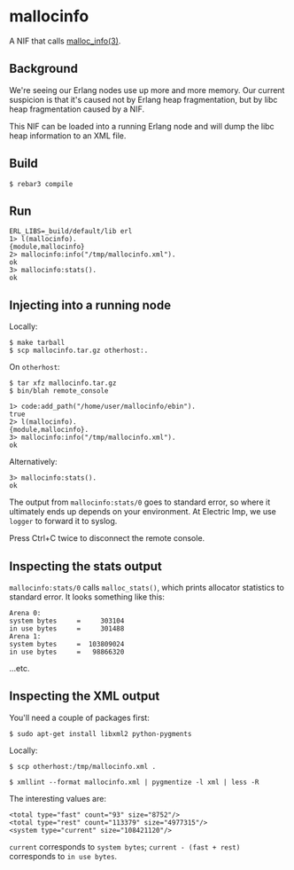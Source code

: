 # mallocinfo

A NIF that calls [malloc_info(3)](http://man7.org/linux/man-pages/man3/malloc_info.3.html).

## Background

We're seeing our Erlang nodes use up more and more memory. Our current
suspicion is that it's caused not by Erlang heap fragmentation, but by libc
heap fragmentation caused by a NIF.

This NIF can be loaded into a running Erlang node and will dump the libc heap
information to an XML file.

## Build

    $ rebar3 compile

## Run

    ERL_LIBS=_build/default/lib erl
    1> l(mallocinfo).
    {module,mallocinfo}
    2> mallocinfo:info("/tmp/mallocinfo.xml").
    ok
    3> mallocinfo:stats().
    ok

## Injecting into a running node

Locally:

    $ make tarball
    $ scp mallocinfo.tar.gz otherhost:.

On `otherhost`:

    $ tar xfz mallocinfo.tar.gz
    $ bin/blah remote_console

    1> code:add_path("/home/user/mallocinfo/ebin").
    true
    2> l(mallocinfo).
    {module,mallocinfo}.
    3> mallocinfo:info("/tmp/mallocinfo.xml").
    ok

Alternatively:

    3> mallocinfo:stats().
    ok

The output from `mallocinfo:stats/0` goes to standard error, so where it
ultimately ends up depends on your environment. At Electric Imp, we use
`logger` to forward it to syslog.

Press Ctrl+C twice to disconnect the remote console.

## Inspecting the stats output

`mallocinfo:stats/0` calls `malloc_stats()`, which prints allocator statistics
to standard error. It looks something like this:

    Arena 0:
    system bytes     =     303104
    in use bytes     =     301488
    Arena 1:
    system bytes     =  103809024
    in use bytes     =   98866320

...etc.

## Inspecting the XML output

You'll need a couple of packages first:

    $ sudo apt-get install libxml2 python-pygments

Locally:

    $ scp otherhost:/tmp/mallocinfo.xml .

    $ xmllint --format mallocinfo.xml | pygmentize -l xml | less -R

The interesting values are:

    <total type="fast" count="93" size="8752"/>
    <total type="rest" count="113379" size="4977315"/>
    <system type="current" size="108421120"/>

`current` corresponds to `system bytes`; `current - (fast + rest)` corresponds
to `in use bytes`.
